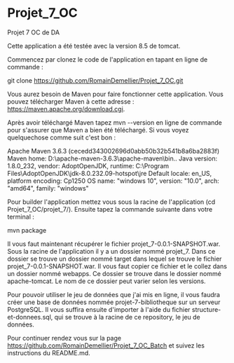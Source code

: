 # Projet_7_OC
Projet 7 OC de DA

Cette application a été testée avec la version 8.5 de tomcat.

Commencez par clonez le code de l'application en tapant en ligne de commande :

git clone https://github.com/RomainDemellier/Projet_7_OC.git

Vous aurez besoin de Maven pour faire fonctionner cette application. Vous pouvez télécharger Maven à cette adresse : https://maven.apache.org/download.cgi.

Après avoir téléchargé Maven tapez mvn --version en ligne de commande pour s'assurer que Maven a bien été téléchargé. Si vous voyez quelquechose comme suit c'est bon :

Apache Maven 3.6.3 (cecedd343002696d0abb50b32b541b8a6ba2883f)
Maven home: D:\apache-maven-3.6.3\apache-maven\bin\..
Java version: 1.8.0_232, vendor: AdoptOpenJDK, runtime: C:\Program Files\AdoptOpenJDK\jdk-8.0.232.09-hotspot\jre
Default locale: en_US, platform encoding: Cp1250
OS name: "windows 10", version: "10.0", arch: "amd64", family: "windows" 

Pour builder l'application mettez vous sous la racine de l'application (cd Projet_7_OC/projet_7/). Ensuite tapez la commande suivante dans votre terminal :

mvn package

Il vous faut maintenant récupérer le fichier projet_7-0.0.1-SNAPSHOT.war. Sous la racine de l'application il y a un dossier nommé projet_7. Dans ce dossier se trouve un dossier nommé target dans lequel se trouve le fichier projet_7-0.0.1-SNAPSHOT.war. Il vous faut copier ce fichier et le collez dans un dossier nommé webapps. Ce dossier se trouve dans le dossier nommé apache-tomcat. Le nom de ce dossier peut varier selon les versions.

Pour pouvoir utiliser le jeu de données que j'ai mis en ligne, il vous faudra créer une base de données nommée projet-7-bibliotheque sur un serveur PostgreSQL. Il vous suffira ensuite d'importer à l'aide du fichier structure-et-donnees.sql, qui se trouve à la racine de ce repository, le jeu de données.

Pour continuer rendez vous sur la page https://github.com/RomainDemellier/Projet_7_OC_Batch et suivez les instructions du README.md.


